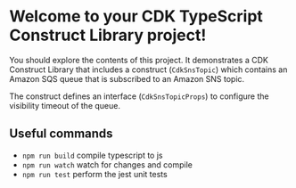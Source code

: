 # Welcome to your CDK TypeScript Construct Library project!

You should explore the contents of this project. It demonstrates a CDK Construct Library that includes a construct (`CdkSnsTopic`)
which contains an Amazon SQS queue that is subscribed to an Amazon SNS topic.

The construct defines an interface (`CdkSnsTopicProps`) to configure the visibility timeout of the queue.

## Useful commands

 * `npm run build`   compile typescript to js
 * `npm run watch`   watch for changes and compile
 * `npm run test`    perform the jest unit tests